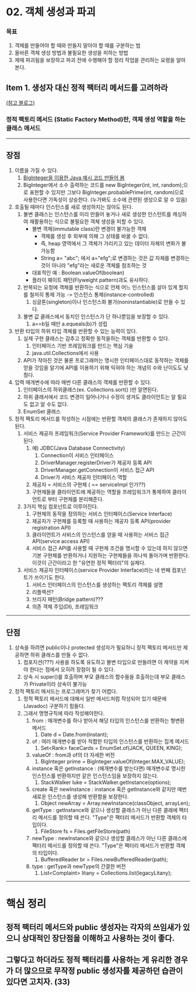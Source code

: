 # 02. 객체 생성과 파괴

### 목표
1. 객체를 만들어야 할 때와 만들지 말아야 할 때를 구분하는 법
2. 올바른 객체 생성 방법과 불필요한 생성을 피하는 방법
3. 제때 파괴됨을 보장하고 파괴 전에 수행해야 할 정리 작업을 관리하는 요령을 알아본다.

## Item 1. 생성자 대신 정적 팩터리 메서드를 고려하라
[(참고 블로그)](https://velog.io/@lychee/%EC%9D%B4%ED%8E%99%ED%8B%B0%EB%B8%8C-%EC%9E%90%EB%B0%94-%EC%95%84%EC%9D%B4%ED%85%9C-1.-%EC%83%9D%EC%84%B1%EC%9E%90-%EB%8C%80%EC%8B%A0-%EC%A0%95%EC%A0%81-%ED%8C%A9%ED%84%B0%EB%A6%AC-%EB%A9%94%EC%84%9C%EB%93%9C%EB%A5%BC-%EA%B3%A0%EB%A0%A4%ED%95%98%EB%9D%BC)

### 정적 팩토리 메서드 (Static Factory Method)란, 객체 생성 역할을 하는 클래스 메서드

---
## 장점
1. 이름을 가질 수 있다.
   1. [BigInteger을 이용한 Java 예시 코드 만들어 봄](java_code/01_static_factory_method.java)
   2. BigInteger에서 소수 출력하는 코드를 new BigInteger(int, int, random);으로 표현할 수 있지만 그보다 BigInteger.probablePrime(int, random)으로 사용한다면 가독성이 상승한다. (누가봐도 소수에 관련된 생성으로 알 수 있음)
2. 호출될 때마다 인스턴스를 새로 생성하지는 않아도 된다.
   1. 불변 클래스는 인스턴스를 미리 만들어 놓거나 새로 생성한 인스턴트를 캐싱하여 재활용하는 식으로 불필요한 객체 생성을 피할 수 있다.
      - 불변 객체(immutable class)란 변경이 불가능한 객체
        - 객체를 생성 후 외부에 의해 그 상태를 바꿀 수 없다.
        - 즉, heap 영역에서 그 객체가 가리키고 있는 데이터 자체의 변화가 불가능함
        - String a= "abc"; 에서 a="efg";로 변경하는 것은 값 자체를 변경하는 것이 아니라 "efg"라는 새로운 객체를 참조하는 것
      - 대표적인 예 : Boolean.valueOf(boolean)
      - 플라이 웨이트 패턴(Flyweight pattern)과도 유사하다.
   2. 반복되는 요청에 객체를 반환하는 식으로 언제 어느 인스턴스를 살아 있게 할지를 철저히 통제 가능 -> 인스턴스 통제(instance-controlled)
      1. 싱글톤(singleton)이나 인스턴스화 불가(noninstantiable)로 만들 수 있다.
   3. 불변 값 클래스에서 동치인 인스턴스가 단 하나뿐임을 보장할 수 있다.
      1. a==b일 때만 a.equeals(b)가 성립
3. 반환 타입의 하위 타입 객체를 반환할 수 있는 능력이 있다.
   1. 실제 구현 클래스는 감추고 정확한 동작을하는 객체를 반환할 수 있다.
      1. 인터페이스 기반 프레임워크를 만드는 핵심 기술
      2. java.util.Collections에서 사용
   2. API가 작아진 것은 물론 프로그래머는 명시한 인터페이스대로 동작하는 객체를 얻을 것임을 알기에 API를 이용하기 위해 익혀야 하는 개념의 수와 난이도도 낮췄다.
4. 입력 매개변수에 따라 매번 다른 클래스의 객체를 반환할 수 있다.
   1. 인터페이스의 하위클래스(ex. Collections.sort() )만 알면된다.
   2. 하위 클래서에서 코드 변경이 일어나거나 수정이 생겨도 클라이언트는 알 필요도 없고 알 수도 없다.
   3. EnumSet 클래스
5. 정적 팩토리 메서드를 작성하는 시점에는 반환할 객체의 클래스가 존재하지 않아도 된다.
   1. 서비스 제공자 프레임워크(Service Provider Framework)를 만드는 근간이 된다.
      1. 예) JDBC(Java Database Connectivity) 
         1. Connection이 서비스 인터페이스
         2. DriverManager.registerDriver가 제공자 등록 API
         3. DriverManager.getConnection이 서비스 접근 API
         4. Driver가 서비스 제공자 인터페이스 역할
      2. 제공자 = 서비스의 구현체 ( == serviceImpl 인가??)
      3. 구현체들을 클라이언트에 제공하는 역할을 프레임워크가 통제하여 클라이언트로 부터 구현체를 분리해준다.
   2. 3가지 핵심 컴포넌트로 이루어진다.
      1. 구현체의 동작을 정의하는 서비스 인터페이스(Service Interface)
      2. 제공자가 구현체를 등록할 때 사용하는 제공자 등록 API(provider registration API)
      3. 클라이언트가 서비스의 인스턴스를 얻을 때 사용하는 서비스 접근 API(service access API)
      4. 서비스 접근 API를 사용할 때 구현체 조건을 명시할 수 있는데 하지 않으면 기본 구현체를 반환하거나 지원하는 구현체들을 하나씩 돌아가며 반환한다. 이것이 근간이라고 한 "유연한 정적 팩터리"의 실체다.
   3. 서비스 제공자 인터페이스(service Provider Interface)라는 네 번째 컴포넌트가 쓰이기도 한다.
      1. 서비스 인터페이스의 인스턴스를 생성하는 팩토리 객체를 설명
      2. 리플렉션?
      3. 브리지 패턴(Bridge pattern)???
      4. 의존 객체 주입(DI), 프레임워크

---
## 단점
1. 상속을 하려면 public이나 protected 생성자가 필요하니 정적 팩토리 메서드만 제공하면 하위 클래스를 만들 수 없다.
   1. 컴포지션(???) 사용을 하도록 유도하고 불변 타입으로 만들려면 이 제약을 지켜야 한다는 점에서 오히려 장점이 될 수 있다.
   2. 상속 시 super()를 호출하며 부모 클래스의 함수들을 호출하는데 부모 클래스가 Private이라 상속이 불가능
2. 정적 팩토리 메서드는 프로그래머가 찾기 어렵다.
   1. 정적 팩토리 메서드에 대해서 일반 메서드처럼 작성되어 있기 때문에(Javadoc) 구분하기 힘들다.
   2. 그래서 명명규칙에 따라 작성해야한다.
      1. from : 매개변수를 하나 받아서 해당 타입의 인스턴스를 반환하는 형변환 메서드
         1. Date d = Date.from(instant);
      2. of : 여러 매개변수를 받아 적합한 타입의 인스턴스를 반환하는 집계 메서드
         1. Set\<Rank> faceCards = EnumSet.of(JACK, QUEEN, KING);
      3. valueOf : from과 of의 더 자세한 버전
         1. BigInteger prime = BigInteger.valueOf(Integer.MAX_VALUE);
      4. instance 혹은 getInstance : (매개변수를 받는다면) 매개변수로 명시한 인스턴스를 반환하지만 같은 인스턴스임을 보장하지 않는다.
         1. StackWalker luke = StackWalker.getInstance(options);
      5. create 혹은 newInstance : instance 혹은 getInstance와 같지만 매번 새로운 인스턴스를 생성해 반환함을 보장한다.
         1. Object newArray = Array.newInstance(classObject, arrayLen);
      6. getType : getInstance와 같으나 생성할 클래스가 아닌 다른 클래에 팩터리 메서드를 정의할 때 쓴다. "Type"은 팩터리 메서드가 반환할 객체의 타입이다.
         1. FileStore fs = Files.getFileStore(path)
      7. newType : newInstance와 같으나 생성할 클래스가 아닌 다른 클래스에 팩터리 메서드를 정의할 때 쓴다. "Type"은 팩터리 메서드가 반환할 객체의 타입이다.
         1. BufferedReader br = Files.newBufferedReader(path);
      8. type : getType과 newType의 간결한 버전
         1. List\<Complaint> litany = Collections.list(legacyLitany);

---
# 핵심 정리
## 정적 팩터리 메서드와 public 생성자는 각자의 쓰임새가 있으니 상대적인 장단점을 이해하고 사용하는 것이 좋다.

## 그렇다고 하더라도 정적 팩터리를 사용하는 게 유리한 경우가 더 많으므로 무작정 public 생성자를 제공하던 습관이 있다면 고치자. (33)


